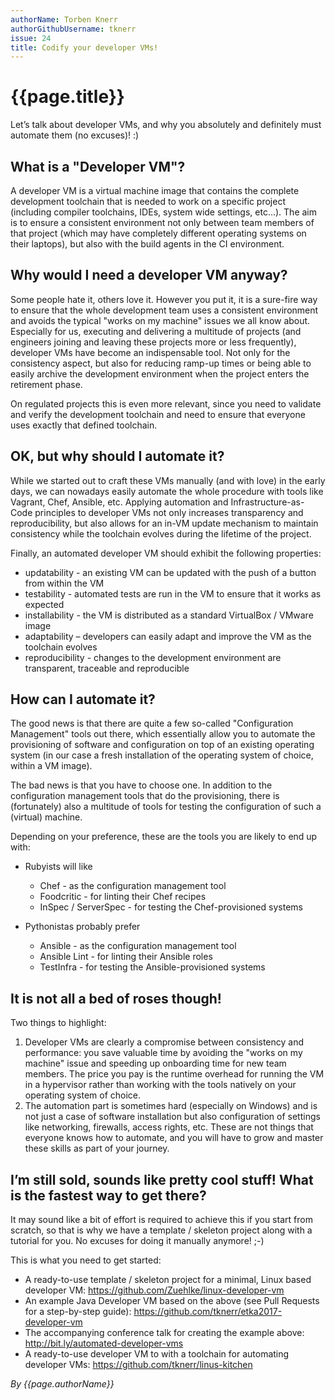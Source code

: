 ```yaml
---
authorName: Torben Knerr
authorGithubUsername: tknerr
issue: 24
title: Codify your developer VMs!
---
```


# {{page.title}}

Let’s talk about developer VMs, and why you absolutely and definitely must automate them (no excuses)! :)

## What is a "Developer VM"?

A developer VM is a virtual machine image that contains the complete development toolchain that is needed to work on a specific project (including compiler toolchains, IDEs, system wide settings, etc...). The aim is to ensure a consistent environment not only between team members of that project (which may have completely different operating systems on their laptops), but also with the build agents in the CI environment.

## Why would I need a developer VM anyway?

Some people hate it, others love it. However you put it, it is a sure-fire way to ensure that the whole development team uses a consistent environment and avoids the typical "works on my machine" issues we all know about. Especially for us, executing and delivering a multitude of projects (and engineers joining and leaving these projects more or less frequently), developer VMs have become an indispensable tool. Not only for the consistency aspect, but also for reducing ramp-up times or being able to easily archive the development environment when the project enters the retirement phase.

On regulated projects this is even more relevant, since you need to validate and verify the development toolchain and need to ensure that everyone uses exactly that defined toolchain.

## OK, but why should I automate it?

While we started out to craft these VMs manually (and with love) in the early days, we can nowadays easily automate the whole procedure with tools like Vagrant, Chef, Ansible, etc. Applying automation and Infrastructure-as-Code principles to developer VMs not only increases transparency and reproducibility, but also allows for an in-VM update mechanism to maintain consistency while the toolchain evolves during the lifetime of the project.

Finally, an automated developer VM should exhibit the following properties:

* updatability - an existing VM can be updated with the push of a button from within the VM
* testability - automated tests are run in the VM to ensure that it works as expected
* installability - the VM is distributed as a standard VirtualBox / VMware image
* adaptability – developers can easily adapt and improve the VM as the toolchain evolves
* reproducibility - changes to the development environment are transparent, traceable and reproducible

## How can I automate it?

The good news is that there are quite a few so-called "Configuration Management" tools out there, which essentially allow you to automate the provisioning of software and configuration on top of an existing operating system (in our case a fresh installation of the operating system of choice, within a VM image). 

The bad news is that you have to choose one. In addition to the configuration management tools that do the provisioning, there is (fortunately) also a multitude of tools for testing the configuration of such a (virtual) machine.

Depending on your preference, these are the tools you are likely to end up with:

* Rubyists will like
  * Chef - as the configuration management tool
  * Foodcritic - for linting their Chef recipes
  * InSpec / ServerSpec - for testing the Chef-provisioned systems

* Pythonistas probably prefer
  * Ansible - as the configuration management tool
  * Ansible Lint - for linting their Ansible roles
  * TestInfra - for testing the Ansible-provisioned systems
  
## It is not all a bed of roses though!

Two things to highlight:

1. Developer VMs are clearly a compromise between consistency and performance: you save valuable time by avoiding the "works on my machine" issue and speeding up onboarding time for new team members. The price you pay is the runtime overhead for running the VM in a hypervisor rather than working with the tools natively on your operating system of choice.
2. The automation part is sometimes hard (especially on Windows) and is not just a case of software installation but also configuration of settings like networking, firewalls, access rights, etc. These are not things that everyone knows how to automate, and you will have to grow and master these skills as part of your journey.

## I’m still sold, sounds like pretty cool stuff! What is the fastest way to get there?

It may sound like a bit of effort is required to achieve this if you start from scratch, so that is why we have a template / skeleton project along with a tutorial for you. No excuses for doing it manually anymore! ;-)

This is what you need to get started:

* A ready-to-use template / skeleton project for a minimal, Linux based developer VM:
  https://github.com/Zuehlke/linux-developer-vm
* An example Java Developer VM based on the above (see Pull Requests for a step-by-step guide):
  https://github.com/tknerr/etka2017-developer-vm 
* The accompanying conference talk for creating the example above:
  http://bit.ly/automated-developer-vms
* A ready-to-use developer VM to with a toolchain for automating developer VMs:
  https://github.com/tknerr/linus-kitchen


*By {{page.authorName}}*

